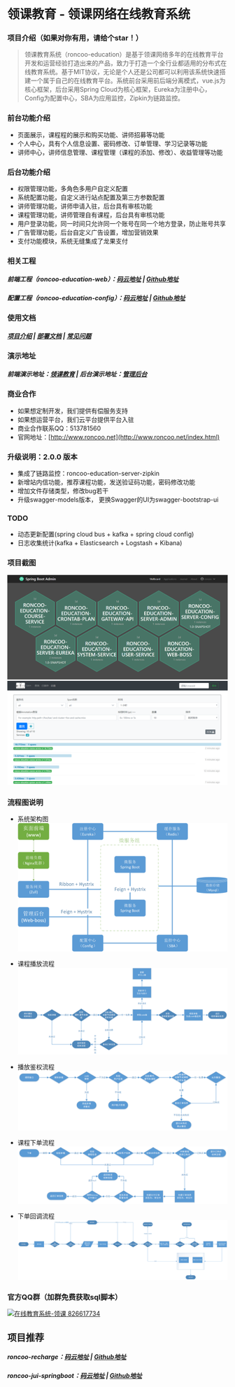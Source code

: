 # 领课教育 - 领课网络在线教育系统

### 项目介绍（如果对你有用，请给个star！）
> 领课教育系统（roncoo-education）是基于领课网络多年的在线教育平台开发和运营经验打造出来的产品，致力于打造一个全行业都适用的分布式在线教育系统。基于MIT协议，无论是个人还是公司都可以利用该系统快速搭建一个属于自己的在线教育平台。系统前台采用前后端分离模式，vue.js为核心框架，后台采用Spring Cloud为核心框架，Eureka为注册中心，Config为配置中心，SBA为应用监控，Zipkin为链路监控。

### 前台功能介绍
* 页面展示，课程程的展示和购买功能、讲师招募等功能
* 个人中心，具有个人信息设置、密码修改、订单管理、学习记录等功能
* 讲师中心，讲师信息管理、课程管理（课程的添加、修改）、收益管理等功能

### 后台功能介绍
* 权限管理功能，多角色多用户自定义配置
* 系统配置功能，自定义进行站点配置及第三方参数配置
* 讲师管理功能，讲师申请入驻，后台具有审核功能
* 课程管理功能，讲师管理自有课程，后台具有审核功能
* 用户登录功能，同一时间只允许同一个账号在同一个地方登录，防止账号共享
* 广告管理功能，后台自定义广告设置，增加营销效果
* 支付功能模块，系统无缝集成了龙果支付

### 相关工程
##### 前端工程（roncoo-education-web）：[码云地址](https://gitee.com/roncoocom/roncoo-education-web) | [Github地址](https://github.com/roncoo/roncoo-education-web)
##### 配置工程（roncoo-education-config）：[码云地址](https://gitee.com/roncoocom/roncoo-education-config) | [Github地址](https://github.com/roncoo/roncoo-education-config)

### 使用文档
##### [项目介绍](https://blog.roncoo.com/article/1105321762337357826) | [部署文档](https://blog.roncoo.com/article/1103554925858197505) | [常见问题](https://blog.roncoo.com/article/1105309620724858882)

### 演示地址
##### 前端演示地址：[领课教育](http://edu.os.roncoo.com/) | 后台演示地址：[管理后台](http://roncoo.vicp.net/boss/login)

### 商业合作
* 如果想定制开发，我们提供有偿服务支持
* 如果想运营平台，我们云平台提供平台入驻
* 商业合作联系QQ：513781560 
* 官网地址：[http://www.roncoo.net](http://www.roncoo.net/index.html)

### 升级说明：2.0.0 版本
* 集成了链路监控：roncoo-education-server-zipkin
* 新增站内信功能，推荐课程功能，发送验证码功能，密码修改功能
* 增加文件存储类型，修改bug若干
* 升级swagger-models版本， 更换Swagger的UI为swagger-bootstrap-ui

### TODO
* 动态更新配置(spring cloud bus + kafka + spring cloud config)
* 日志收集统计(kafka + Elasticsearch + Logstash + Kibana)

### 项目截图
![SBA](/doc/images/img_01.png)
![zipkin](/doc/images/img_02.png)

### 流程图说明
* 系统架构图
![系统架构图](/doc/images/01.jpg)

* 课程播放流程
![课程播放流程](/doc/images/course.png)

* 播放鉴权流程
![播放鉴权流程](/doc/images/course_callback.png)

* 课程下单流程
![课程下单流程](/doc/images/pay.png)

* 下单回调流程
![下单回调流程](/doc/images/pay_callback.png)

### 官方QQ群（加群免费获取sql脚本）
<a target="_blank" href="//shang.qq.com/wpa/qunwpa?idkey=7d1b7f1a78715320d09ed841c66d6bf0fa7b9105964cc327e9483e459b46abd4"><img border="0" src="https://pub.idqqimg.com/wpa/images/group.png" alt="在线教育系统-领课" title="在线教育系统-领课"> 826617734</a>

## 项目推荐
##### roncoo-recharge：[码云地址](https://gitee.com/roncoocom/roncoo-recharge) | [Github地址](https://github.com/roncoo/roncoo-recharge)
##### roncoo-jui-springboot：[码云地址](https://gitee.com/roncoocom/roncoo-jui-springboot) | [Github地址](https://github.com/roncoo/roncoo-jui-springboot)
